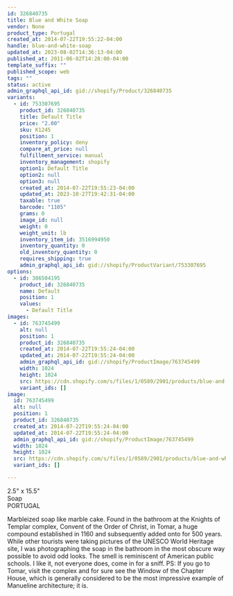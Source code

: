 ```yaml
---
id: 326840735
title: Blue and White Soap
vendor: None
product_type: Portugal
created_at: 2014-07-22T19:55:22-04:00
handle: blue-and-white-soap
updated_at: 2023-08-02T14:36:13-04:00
published_at: 2011-06-02T14:28:00-04:00
template_suffix: ""
published_scope: web
tags: ""
status: active
admin_graphql_api_id: gid://shopify/Product/326840735
variants:
  - id: 753307695
    product_id: 326840735
    title: Default Title
    price: "2.00"
    sku: K1245
    position: 1
    inventory_policy: deny
    compare_at_price: null
    fulfillment_service: manual
    inventory_management: shopify
    option1: Default Title
    option2: null
    option3: null
    created_at: 2014-07-22T19:55:23-04:00
    updated_at: 2023-10-27T19:42:31-04:00
    taxable: true
    barcode: "1105"
    grams: 0
    image_id: null
    weight: 0
    weight_unit: lb
    inventory_item_id: 3516994950
    inventory_quantity: 0
    old_inventory_quantity: 0
    requires_shipping: true
    admin_graphql_api_id: gid://shopify/ProductVariant/753307695
options:
  - id: 386504195
    product_id: 326840735
    name: Default
    position: 1
    values:
      - Default Title
images:
  - id: 763745499
    alt: null
    position: 1
    product_id: 326840735
    created_at: 2014-07-22T19:55:24-04:00
    updated_at: 2014-07-22T19:55:24-04:00
    admin_graphql_api_id: gid://shopify/ProductImage/763745499
    width: 1024
    height: 1024
    src: https://cdn.shopify.com/s/files/1/0589/2901/products/blue-and-white-soap.jpeg?v=1406073324
    variant_ids: []
image:
  id: 763745499
  alt: null
  position: 1
  product_id: 326840735
  created_at: 2014-07-22T19:55:24-04:00
  updated_at: 2014-07-22T19:55:24-04:00
  admin_graphql_api_id: gid://shopify/ProductImage/763745499
  width: 1024
  height: 1024
  src: https://cdn.shopify.com/s/files/1/0589/2901/products/blue-and-white-soap.jpeg?v=1406073324
  variant_ids: []

---
```


2.5" x 15.5"  
Soap  
PORTUGAL

Marbleized soap like marble cake. Found in the bathroom at the Knights of Templar complex, Convent of the Order of Christ, in Tomar, a huge compound established in 1160 and subsequently added onto for 500 years. While other tourists were taking pictures of the UNESCO World Heritage site, I was photographing the soap in the bathroom in the most obscure way possible to avoid odd looks. The smell is reminiscent of American public schools. I like it, not everyone does, come in for a sniff. PS: If you go to Tomar, visit the complex and for sure see the Window of the Chapter House, which is generally considered to be the most impressive example of Manueline architecture; it is.